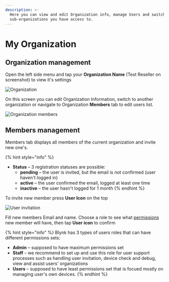 ```yaml
---
description: >-
  Here you can view and edit Organization info, manage Users and switch to
  sub-organizations you have access to.
---
```


# My Organization

## Organization management

Open the left side menu and tap your **Organization Name** \(Test Reseller on screenshot\) to view it's settings

![Organization](https://user-images.githubusercontent.com/72790181/119668453-e0488c00-be3f-11eb-9e1a-f22eae4b2100.png)

On this screen you can edit Organization Information, switch to another organization or navigate to Organization **Members** tab to edit users list.

![Organization members](https://user-images.githubusercontent.com/72790181/119666558-269ceb80-be3e-11eb-9032-b89ad16010af.png)

## Members management

Members tab displays all members of the current organization and invite new one's.

{% hint style="info" %}
* **Status** – 3 registration statuses are possible:
  * **pending** – the user is invited, but the email is not confirmed \(user haven't logged in\) 
  * **active** – the user confirmed the email, logged at least one time 
  * **inactive** – the user hasn't logged for 1 month
{% endhint %}

To invite new member press **User Icon** on the top

![User invitation](https://user-images.githubusercontent.com/72790181/119666581-2b619f80-be3e-11eb-833f-cf60a73a376a.png)

Fill new members Email and name. Choose a role to see what [permissions](../../../web-dashboard/settings/access.md) new member will have, then tap **User icon** to confirm

{% hint style="info" %}
Blynk has 3 types of users roles that can have different permissions sets:

* **Admin** – supposed to have maximum permissions set
* **Staff** – we recommend to set up and use this role for user support processes such as handling user invitation, device check and debug, view and assist users' organizations
* **Users** – supposed to have least permissions set that is focued mostly on managing user's own devices.
{% endhint %}

